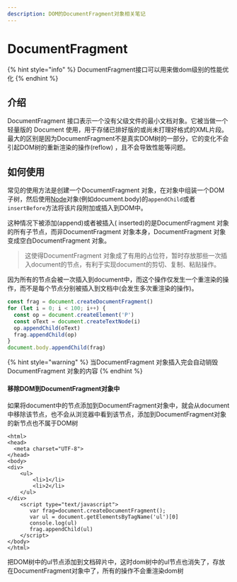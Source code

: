 ```yaml
---
description: DOM的DocumentFragment对象相关笔记
---
```


# DocumentFragment

{% hint style="info" %}
DocumentFragment接口可以用来做dom级别的性能优化
{% endhint %}

## 介绍

DocumentFragment 接口表示一个没有父级文件的最小文档对象。它被当做一个轻量版的 Document 使用，用于存储已排好版的或尚未打理好格式的XML片段。最大的区别是因为DocumentFragment不是真实DOM树的一部分，它的变化不会引起DOM树的重新渲染的操作\(reflow\) ，且不会导致性能等问题。

## 如何使用

常见的使用方法是创建一个DocumentFragment 对象，在对象中组装一个DOM子树，然后使用[Node](https://developer.mozilla.org/zh-CN/docs/Web/API/Node)对象\(例如document.body\)的`appendChild`或者`insertBefore`方法将该片段附加或插入到DOM中。

这种情况下被添加\(append\)或者被插入\( inserted\)的是DocumentFragment 对象的所有子节点，而非DocumentFragment 对象本身，DocumentFragment 对象变成空白DocumentFragment 对象。

> 这使得DocumentFragment 对象成了有用的占位符，暂时存放那些一次插入document的节点，有利于实现document的剪切、复制、粘贴操作。

因为所有的节点会被一次插入到document中，而这个操作仅发生一个重渲染的操作，而不是每个节点分别被插入到文档中\(会发生多次重渲染的操作\)。

```javascript
const frag = document.createDocumentFragment()
for (let i = 0; i < 100; i++) {
  const op = document.createElement('P')
  const oText = document.createTextNode(i)
  op.appendChild(oText)
  frag.appendChild(op)
}
document.body.appendChild(frag)
```

{% hint style="warning" %}
当DocumentFragment 对象插入完会自动销毁DocumentFragment 对象的内容
{% endhint %}

#### 移除DOM到DocumentFragment对象中

如果将document中的节点添加到DocumentFragment对象中，就会从document中移除该节点，也不会从浏览器中看到该节点，添加到DocumentFragment对象的新节点也不属于DOM树

```markup
​<html>
<head>
  <meta charset="UTF-8">
</head>
<body>
<div>
    <ul>
        <li>1</li>
        <li>2</li>
    </ul>
</div>
    <script type="text/javascript">
       var frag=document.createDocumentFragment();
       var ul = document.getElementsByTagName('ul')[0]
       console.log(ul)
       frag.appendChild(ul)
    </script>
</body>
</html>
```

把DOM树中的ul节点添加到文档碎片中，这时dom树中的ul节点也消失了，存放在DocumentFragment对象中了，所有的操作不会重渲染dom树

